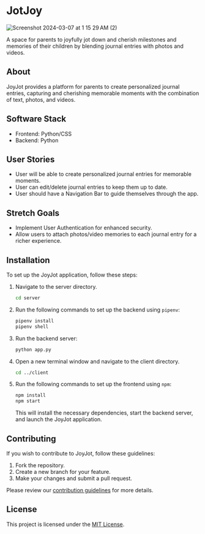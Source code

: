 # JotJoy
![Screenshot 2024-03-07 at 1 15 29 AM (2)](https://github.com/IsaiahCoding/JOYJOT/assets/82983831/e368fa1a-4f66-4a7e-9a77-98b3f463d672)

A space for parents to joyfully jot down and cherish milestones and memories of their children by blending journal entries with photos and videos.

## About

JoyJot provides a platform for parents to create personalized journal entries, capturing and cherishing memorable moments with the combination of text, photos, and videos.

## Software Stack

- Frontend: Python/CSS
- Backend: Python

## User Stories

- User will be able to create personalized journal entries for memorable moments.
- User can edit/delete journal entries to keep them up to date.
- User should have a Navigation Bar to guide themselves through the app.

## Stretch Goals

- Implement User Authentication for enhanced security.
- Allow users to attach photos/video memories to each journal entry for a richer experience.

## Installation

To set up the JoyJot application, follow these steps:

1. Navigate to the server directory.
    ```bash
    cd server
    ```

2. Run the following commands to set up the backend using `pipenv`:
    ```bash
    pipenv install
    pipenv shell
    ```

3. Run the backend server:
    ```bash
    python app.py
    ```

4. Open a new terminal window and navigate to the client directory.
    ```bash
    cd ../client
    ```

5. Run the following commands to set up the frontend using `npm`:
    ```bash
    npm install
    npm start
    ```

   This will install the necessary dependencies, start the backend server, and launch the JoyJot application.

  
## Contributing

If you wish to contribute to JoyJot, follow these guidelines:

1. Fork the repository.
2. Create a new branch for your feature.
3. Make your changes and submit a pull request.

Please review our [contribution guidelines](CONTRIBUTING.md) for more details.

## License

This project is licensed under the [MIT License](LICENSE).
